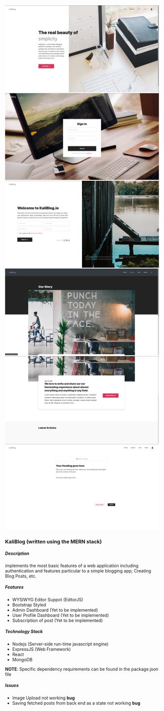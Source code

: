 ![Landing Page](project-images/landing-page.png)
![Authentication (Signin)](project-images/signin.png)
![Authentication (Signup)](project-images/signup.png)
![Blog Posts](project-images/blog-posts.png)
![Blog Posts Cont](project-images/blog-posts-cont.png)
![Add Blog Posts](project-images/add-post.png)


### KaliBlog (written using the MERN stack)

##### Description
implements the most basic features of a web application including 
authentication and features particular to a simple blogging
app; Creating Blog Posts, etc.

##### Features
- WYSIWYG Editor Suppot (EditorJS)
- Bootstrap Styled
- Admin Dashboard (Yet to be implemented)
- User Profile Dashboard (Yet to be implemented)
- Subscription of post (Yet to be implemented)


##### Technology Stack
- Nodejs (Server-side run-time javascript engine)
- ExpressJS (Web Framework)
- React
- MongoDB

**NOTE**: Specific dependency requirements can be found
in the package.json file


##### Issues
- Image Upload not working **bug**
- Saving fetched posts from back end as a state not working **bug**